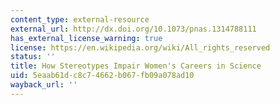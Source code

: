 ```yaml
---
content_type: external-resource
external_url: http://dx.doi.org/10.1073/pnas.1314788111
has_external_license_warning: true
license: https://en.wikipedia.org/wiki/All_rights_reserved
status: ''
title: How Stereotypes Impair Women's Careers in Science
uid: 5eaab61d-c8c7-4662-b067-fb09a078ad10
wayback_url: ''
---
```

